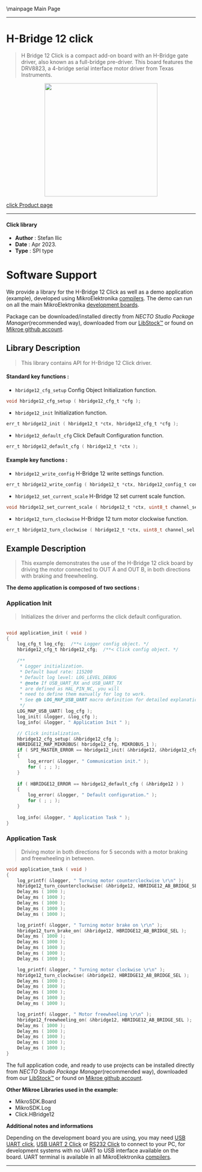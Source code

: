 \mainpage Main Page

---
# H-Bridge 12 click

> H Bridge 12 Click is a compact add-on board with an H-Bridge gate driver, also known as a full-bridge pre-driver. This board features the DRV8823, a 4-bridge serial interface motor driver from Texas Instruments.

<p align="center">
  <img src="https://download.mikroe.com/images/click_for_ide/hbridge12_click.png" height=300px>
</p>

[click Product page](https://www.mikroe.com/h-bridge-12-click)

---


#### Click library

- **Author**        : Stefan Ilic
- **Date**          : Apr 2023.
- **Type**          : SPI type


# Software Support

We provide a library for the H-Bridge 12 Click
as well as a demo application (example), developed using MikroElektronika
[compilers](https://www.mikroe.com/necto-studio).
The demo can run on all the main MikroElektronika [development boards](https://www.mikroe.com/development-boards).

Package can be downloaded/installed directly from *NECTO Studio Package Manager*(recommended way), downloaded from our [LibStock&trade;](https://libstock.mikroe.com) or found on [Mikroe github account](https://github.com/MikroElektronika/mikrosdk_click_v2/tree/master/clicks).

## Library Description

> This library contains API for H-Bridge 12 Click driver.

#### Standard key functions :

- `hbridge12_cfg_setup` Config Object Initialization function.
```c
void hbridge12_cfg_setup ( hbridge12_cfg_t *cfg );
```

- `hbridge12_init` Initialization function.
```c
err_t hbridge12_init ( hbridge12_t *ctx, hbridge12_cfg_t *cfg );
```

- `hbridge12_default_cfg` Click Default Configuration function.
```c
err_t hbridge12_default_cfg ( hbridge12_t *ctx );
```

#### Example key functions :

- `hbridge12_write_config` H-Bridge 12 write settings function.
```c
err_t hbridge12_write_config ( hbridge12_t *ctx, hbridge12_config_t config_data );
```

- `hbridge12_set_current_scale` H-Bridge 12 set current scale function.
```c
void hbridge12_set_current_scale ( hbridge12_t *ctx, uint8_t channel_sel, uint8_t out1_curr_scale, uint8_t out2_curr_scale );
```

- `hbridge12_turn_clockwise` H-Bridge 12 turn motor clockwise function.
```c
err_t hbridge12_turn_clockwise ( hbridge12_t *ctx, uint8_t channel_sel );
```

## Example Description

> This example demonstrates the use of the H-Bridge 12 click board by
  driving the motor connected to OUT A and OUT B, in both directions with braking and freewheeling. 

**The demo application is composed of two sections :**

### Application Init

> Initializes the driver and performs the click default configuration.

```c

void application_init ( void )
{
    log_cfg_t log_cfg;  /**< Logger config object. */
    hbridge12_cfg_t hbridge12_cfg;  /**< Click config object. */

    /** 
     * Logger initialization.
     * Default baud rate: 115200
     * Default log level: LOG_LEVEL_DEBUG
     * @note If USB_UART_RX and USB_UART_TX 
     * are defined as HAL_PIN_NC, you will 
     * need to define them manually for log to work. 
     * See @b LOG_MAP_USB_UART macro definition for detailed explanation.
     */
    LOG_MAP_USB_UART( log_cfg );
    log_init( &logger, &log_cfg );
    log_info( &logger, " Application Init " );

    // Click initialization.
    hbridge12_cfg_setup( &hbridge12_cfg );
    HBRIDGE12_MAP_MIKROBUS( hbridge12_cfg, MIKROBUS_1 );
    if ( SPI_MASTER_ERROR == hbridge12_init( &hbridge12, &hbridge12_cfg ) )
    {
        log_error( &logger, " Communication init." );
        for ( ; ; );
    }
    
    if ( HBRIDGE12_ERROR == hbridge12_default_cfg ( &hbridge12 ) )
    {
        log_error( &logger, " Default configuration." );
        for ( ; ; );
    }
    
    log_info( &logger, " Application Task " );
}

```

### Application Task

> Driving motor in both directions for 5 seconds with a motor braking and freewheeling in between.

```c
void application_task ( void )
{
    log_printf( &logger, " Turning motor counterclockwise \r\n" );
    hbridge12_turn_counterclockwise( &hbridge12, HBRIDGE12_AB_BRIDGE_SEL );
    Delay_ms ( 1000 );
    Delay_ms ( 1000 );
    Delay_ms ( 1000 );
    Delay_ms ( 1000 );
    Delay_ms ( 1000 );

    log_printf( &logger, " Turning motor brake on \r\n" );
    hbridge12_turn_brake_on( &hbridge12, HBRIDGE12_AB_BRIDGE_SEL );
    Delay_ms ( 1000 );
    Delay_ms ( 1000 );
    Delay_ms ( 1000 );
    Delay_ms ( 1000 );
    Delay_ms ( 1000 );

    log_printf( &logger, " Turning motor clockwise \r\n" );
    hbridge12_turn_clockwise( &hbridge12, HBRIDGE12_AB_BRIDGE_SEL );
    Delay_ms ( 1000 );
    Delay_ms ( 1000 );
    Delay_ms ( 1000 );
    Delay_ms ( 1000 );
    Delay_ms ( 1000 );

    log_printf( &logger, " Motor freewheeling \r\n" );
    hbridge12_freewheeling_on( &hbridge12, HBRIDGE12_AB_BRIDGE_SEL );
    Delay_ms ( 1000 );
    Delay_ms ( 1000 );
    Delay_ms ( 1000 );
    Delay_ms ( 1000 );
    Delay_ms ( 1000 );
}
```

The full application code, and ready to use projects can be installed directly from *NECTO Studio Package Manager*(recommended way), downloaded from our [LibStock&trade;](https://libstock.mikroe.com) or found on [Mikroe github account](https://github.com/MikroElektronika/mikrosdk_click_v2/tree/master/clicks).

**Other Mikroe Libraries used in the example:**

- MikroSDK.Board
- MikroSDK.Log
- Click.HBridge12

**Additional notes and informations**

Depending on the development board you are using, you may need
[USB UART click](https://www.mikroe.com/usb-uart-click),
[USB UART 2 Click](https://www.mikroe.com/usb-uart-2-click) or
[RS232 Click](https://www.mikroe.com/rs232-click) to connect to your PC, for
development systems with no UART to USB interface available on the board. UART
terminal is available in all MikroElektronika
[compilers](https://shop.mikroe.com/compilers).

---
